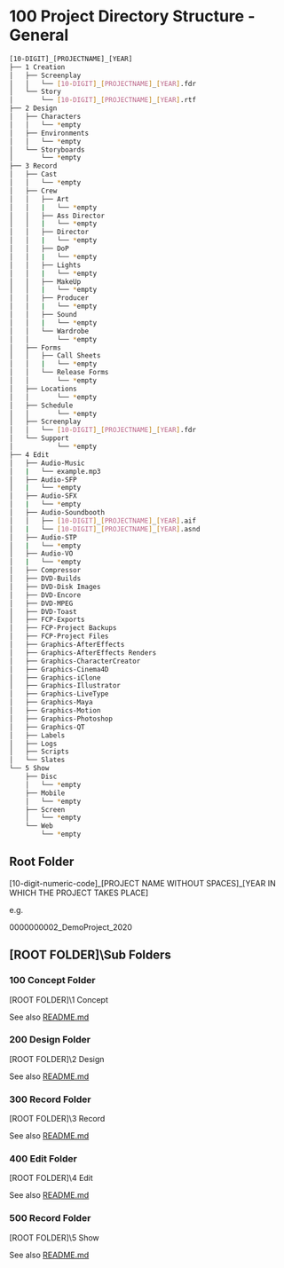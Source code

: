 
# 100 Project Directory Structure - General

```bash
[10-DIGIT]_[PROJECTNAME]_[YEAR]
├── 1 Creation
│   ├── Screenplay
│   │   └── [10-DIGIT]_[PROJECTNAME]_[YEAR].fdr
│   └── Story
│       └── [10-DIGIT]_[PROJECTNAME]_[YEAR].rtf
├── 2 Design
│   ├── Characters
│   │   └── *empty
│   ├── Environments
│   │   └── *empty
│   └── Storyboards
│       └── *empty
├── 3 Record
│   ├── Cast
│   │   └── *empty
│   ├── Crew
│   │   ├── Art
│   │   |   └── *empty
│   │   ├── Ass Director
│   │   |   └── *empty
│   │   ├── Director
│   │   |   └── *empty
│   │   ├── DoP
│   │   |   └── *empty
│   │   ├── Lights
│   │   |   └── *empty
│   │   ├── MakeUp
│   │   |   └── *empty
│   │   ├── Producer
│   │   |   └── *empty
│   │   ├── Sound
│   │   |   └── *empty
│   │   └── Wardrobe
│   │       └── *empty
│   ├── Forms
│   │   ├── Call Sheets
│   │   |   └── *empty
│   │   └── Release Forms
│   │       └── *empty
│   ├── Locations
│   │       └── *empty
│   ├── Schedule
│   │       └── *empty
│   ├── Screenplay
│   │   └── [10-DIGIT]_[PROJECTNAME]_[YEAR].fdr
│   └── Support
│           └── *empty
├── 4 Edit
│   ├── Audio-Music
│   |   └── example.mp3
│   ├── Audio-SFP
│   |   └── *empty
│   ├── Audio-SFX
│   |   └── *empty
│   ├── Audio-Soundbooth
│   │   ├── [10-DIGIT]_[PROJECTNAME]_[YEAR].aif
│   |   └── [10-DIGIT]_[PROJECTNAME]_[YEAR].asnd
│   ├── Audio-STP
│   |   └── *empty
│   ├── Audio-VO
│   |   └── *empty
│   ├── Compressor
│   ├── DVD-Builds
│   ├── DVD-Disk Images
│   ├── DVD-Encore
│   ├── DVD-MPEG
│   ├── DVD-Toast
│   ├── FCP-Exports
│   ├── FCP-Project Backups
│   ├── FCP-Project Files
│   ├── Graphics-AfterEffects
│   ├── Graphics-AfterEffects Renders
│   ├── Graphics-CharacterCreator
│   ├── Graphics-Cinema4D
│   ├── Graphics-iClone
│   ├── Graphics-Illustrator
│   ├── Graphics-LiveType
│   ├── Graphics-Maya
│   ├── Graphics-Motion
│   ├── Graphics-Photoshop
│   ├── Graphics-QT
│   ├── Labels
│   ├── Logs
│   ├── Scripts
│   └── Slates
└── 5 Show
    ├── Disc
    │   └── *empty
    ├── Mobile
    │   └── *empty
    ├── Screen
    │   └── *empty
    └── Web
        └── *empty
```

## Root Folder

\[10-digit-numeric-code\]\_\[PROJECT NAME WITHOUT SPACES\]\_\[YEAR IN WHICH THE PROJECT TAKES PLACE\]

e.g.

0000000002_DemoProject_2020

## \[ROOT FOLDER\]\Sub Folders

### 100 Concept Folder

\[ROOT FOLDER\]\1 Concept

See also [README.md](./100/README.md)

### 200 Design Folder

\[ROOT FOLDER\]\2 Design

See also [README.md](./200/README.md)

### 300 Record Folder

\[ROOT FOLDER\]\3 Record

See also [README.md](./300/README.md)

### 400 Edit Folder

\[ROOT FOLDER\]\4 Edit

See also [README.md](./400/README.md)

### 500 Record Folder

\[ROOT FOLDER\]\5 Show

See also [README.md](./500/README.md)
